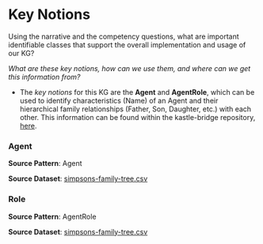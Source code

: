 # Key Notions
Using the narrative and the competency questions, what are important identifiable classes that support the overall implementation and usage of our KG?

*What are these key notions, how can we use them, and where can we get this information from?*
- The *key notions* for this KG are the **Agent** and **AgentRole**, which can be used to identify characteristics (Name) of an Agent and their hierarchical family relationships (Father, Son, Daughter, etc.) with each other. This information can be found within the kastle-bridge repository, [here](https://github.com/kastle-lab/kastle-drawbridge/blob/cf3582ec0bed897aeb851ddd5853c277ed09573d/knowledge-graphs/family-tree/data/simpsons-family-tree.csv).

### Agent
**Source Pattern**: Agent

**Source Dataset**: [simpsons-family-tree.csv](https://github.com/kastle-lab/kastle-drawbridge/blob/cf3582ec0bed897aeb851ddd5853c277ed09573d/knowledge-graphs/family-tree/data/simpsons-family-tree.csv)

### Role
**Source Pattern**: AgentRole

**Source Dataset**: [simpsons-family-tree.csv](https://github.com/kastle-lab/kastle-drawbridge/blob/cf3582ec0bed897aeb851ddd5853c277ed09573d/knowledge-graphs/family-tree/data/simpsons-family-tree.csv)
